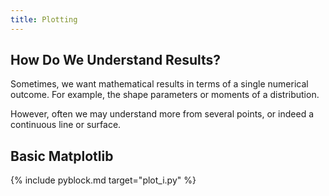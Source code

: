 ```yaml
---
title: Plotting
---
```


## How Do We Understand Results?

Sometimes, we want mathematical results in terms of a single numerical
outcome.  For example, the shape parameters or moments of a distribution.

However, often we may understand more from several points, or indeed a
continuous line or surface.

## Basic Matplotlib

{% include pyblock.md target="plot_i.py" %}
